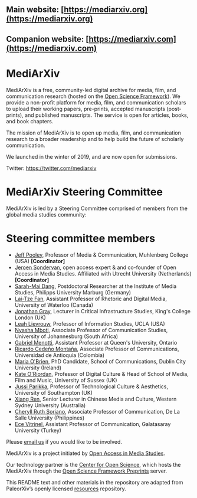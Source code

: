 ## Main website: [https://mediarxiv.org](https://mediarxiv.org)

## Companion website: [https://mediarxiv.com](https://mediarxiv.com)

# MediArXiv

MediArXiv is a free, community-led digital archive for media, film, and communication research (hosted on the [Open Science Framework](https://osf.io/preprints/)). We provide a non-profit platform for media, film, and communication scholars to upload their working papers, pre-prints, accepted manuscripts (post-prints), and published manuscripts. The service is open for articles, books, and book chapters.

The mission of MediArXiv is to open up media, film, and communication research to a broader readership and to help build the future of scholarly communication.

We launched in the winter of 2019, and are now open for submissions.

Twitter: https://twitter.com/mediarxiv

# MediArXiv Steering Committee

MediArXiv is led by a Steering Committee comprised of members from the global media studies community:

# Steering committee members

* [Jeff Pooley](https://jeffpooley.com), Professor of Media & Communication, Muhlenberg College (USA) **[Coordinator]**
* [Jeroen Sondervan](https://www.uu.nl/staff/JSondervan), open access expert & and co-founder of Open Access in Media Studies. Affiliated with Utrecht University (Netherlands) **[Coordinator]**
* [Sarah-Mai Dang](http://www.oabooks.de/about/academic-cv-en/), Postdoctoral Researcher at the Institute of Media Studies, Philipps University Marburg (Germany)
* [Lai-Tze Fan](https://laitzefan.com/), Assistant Professor of Rhetoric and Digital Media, University of Waterloo (Canada)
* [Jonathan Gray](https://jonathangray.org/), Lecturer in Critical Infrastructure Studies, King's College London (UK)
* [Leah Lievrouw](http://www.tft.ucla.edu/2011/09/faculty-leah-lievrouw/), Professor of Information Studies, UCLA (USA)
* [Nyasha Mboti](https://www.uj.ac.za/contact/Pages/Nyasha-Mboti.aspx), Associate Professor of Communication Studies, University of Johannesburg (South Africa)
* [Gabriel Menotti](http://comunicacaosocial.ufes.br/pos-graduacao/POSCOM/detalhes-de-pessoal), Assistant Professor at Queen's University, Ontario
* [Ricardo Cedeño Montaña](http://scienti.colciencias.gov.co:8081/cvlac/visualizador/generarCurriculoCv.do?cod_rh=0001350433), Associate Professor of Communications, Universidad de Antioquia (Colombia)
* [Maria O'Brien](https://mobile.twitter.com/dublinbermia?lang=en), PhD Candidate, School of Communications, Dublin City University (Ireland)
* [Kate O'Riordan](http://www.sussex.ac.uk/profiles/30746), Professor of Digital Culture & Head of School of Media, Film and Music, University of Sussex (UK)
* [Jussi Parikka](https://jussiparikka.net/), Professor of Technological Culture & Aesthetics, University of Southampton (UK)
* [Xiang Ren](https://www.westernsydney.edu.au/ics/people/researchers/xiang_ren), Senior Lecturer in Chinese Media and Culture, Western Sydney University (Australia)
* [Cheryll Ruth Soriano](http://www.cheryllsoriano.com/), Associate Professor of Communication, De La Salle University (Philippines)
* [Ece Vitrinel](http://cv.gsu.edu.tr/en/CV/ece-vitrinel), Assistant Professor of Communication, Galatasaray University (Turkey)

Please [email us](mailto:mediarxiv@mediarxiv.com) if you would like to be involved.

MediArXiv is a project initiated by [Open Access in Media Studies](https://oamediastudies.com).

Our technology partner is the [Center for Open Science](https://cos.io/), which hosts the MediArXiv through the [Open Science Framework Preprints](https://osf.io/preprints/) server.

This README text and other materials in the repository are adapted from PaleorXiv’s openly licensed [resources](https://github.com/paleorXiv/resources) repository.

